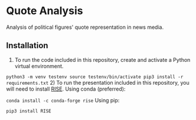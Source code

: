 # Quote Analysis

Analysis of political figures' quote representation in news media.

## Installation
1) To run the code included in this repository, create and activate a Python virtual environment.

`python3 -m venv testenv source testenv/bin/activate pip3 install -r requirements.txt`
2) To run the presentation included in this repository, you will need to install [RISE](https://rise.readthedocs.io/en/maint-5.6/usage.html).
Using conda (preferred):

`conda install -c conda-forge rise`
Using pip:

`pip3 install RISE`

